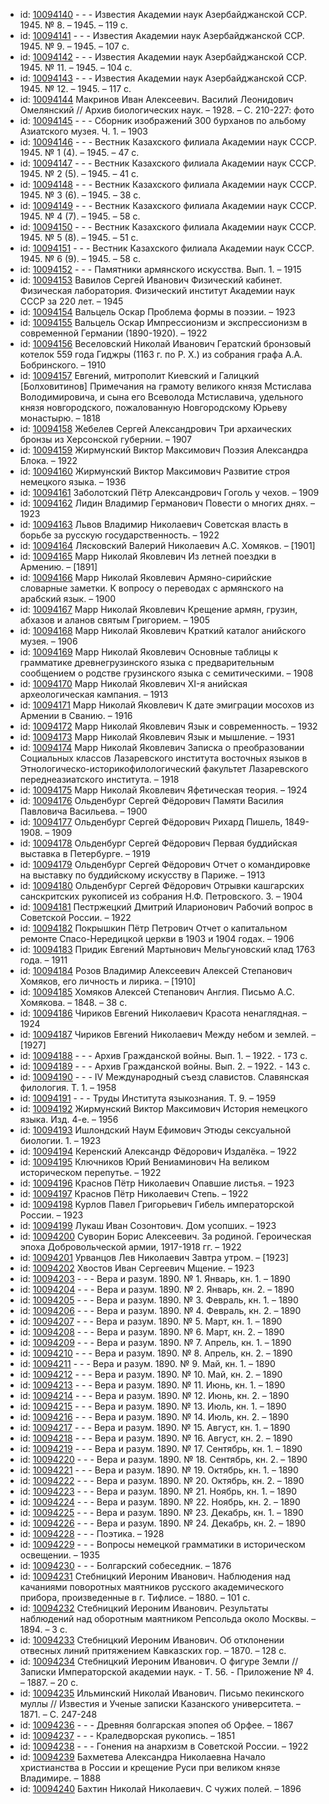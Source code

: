 <ul>
<li>id: <a href="http://books.e-heritage.ru/book/10094140">10094140</a>	- - - Известия Академии наук Азербайджанской ССР. 1945. № 8. – 1945. – 119 с.</li>
<li>id: <a href="http://books.e-heritage.ru/book/10094141">10094141</a>	- - - Известия Академии наук Азербайджанской ССР. 1945. № 9. – 1945. – 107 с.</li>
<li>id: <a href="http://books.e-heritage.ru/book/10094142">10094142</a>	- - - Известия Академии наук Азербайджанской ССР. 1945. № 11. – 1945. – 104 с.</li>
<li>id: <a href="http://books.e-heritage.ru/book/10094143">10094143</a>	- - - Известия Академии наук Азербайджанской ССР. 1945. № 12. – 1945. – 117 с.</li>
<li>id: <a href="http://books.e-heritage.ru/book/10094144">10094144</a>	Макринов Иван Алексеевич. Василий Леонидович Омелянский // Архив биологических наук. – 1928. – С. 210-227: фото</li>
<li>id: <a href="http://books.e-heritage.ru/book/10094145">10094145</a>	- - - Сборник изображений 300 бурханов по альбому Азиатского музея. Ч. 1. – 1903</li>
<li>id: <a href="http://books.e-heritage.ru/book/10094146">10094146</a>	- - - Вестник Казахского филиала Академии наук СССР. 1945. № 1 (4). – 1945. – 47 с.</li>
<li>id: <a href="http://books.e-heritage.ru/book/10094147">10094147</a>	- - - Вестник Казахского филиала Академии наук СССР. 1945. № 2 (5). – 1945. – 41 с.</li>
<li>id: <a href="http://books.e-heritage.ru/book/10094148">10094148</a>	- - - Вестник Казахского филиала Академии наук СССР. 1945. № 3 (6). – 1945. – 38 с.</li>
<li>id: <a href="http://books.e-heritage.ru/book/10094149">10094149</a>	- - - Вестник Казахского филиала Академии наук СССР. 1945. № 4 (7). – 1945. – 58 с.</li>
<li>id: <a href="http://books.e-heritage.ru/book/10094150">10094150</a>	- - - Вестник Казахского филиала Академии наук СССР. 1945. № 5 (8). – 1945. – 51 с.</li>
<li>id: <a href="http://books.e-heritage.ru/book/10094151">10094151</a>	- - - Вестник Казахского филиала Академии наук СССР. 1945. № 6 (9). – 1945. – 58 с.</li>
<li>id: <a href="http://books.e-heritage.ru/book/10094152">10094152</a>	- - - Памятники армянского искусства. Вып. 1. – 1915</li>
<li>id: <a href="http://books.e-heritage.ru/book/10094153">10094153</a>	Вавилов Сергей Иванович Физический кабинет. Физическая лаборатория. Физический институт Академии наук СССР за 220 лет. – 1945</li>
<li>id: <a href="http://books.e-heritage.ru/book/10094154">10094154</a>	Вальцель Оскар Проблема формы в поэзии. – 1923</li>
<li>id: <a href="http://books.e-heritage.ru/book/10094155">10094155</a>	Вальцель Оскар Импрессионизм и экспрессионизм в современной Германии (1890-1920). – 1922</li>
<li>id: <a href="http://books.e-heritage.ru/book/10094156">10094156</a>	Веселовский Николай Иванович Гератский бронзовый котелок 559 года Гиджры (1163 г. по Р. Х.) из собрания графа А.А. Бобринского. – 1910</li>
<li>id: <a href="http://books.e-heritage.ru/book/10094157">10094157</a>	Евгений, митрополит Киевский и Галицкий [Болховитинов] Примечания на грамоту великого князя Мстислава Володимировича, и сына его Всеволода Мстиславича, удельного князя новгородского, пожалованную Новгородскому Юрьеву монастырю. – 1818</li>
<li>id: <a href="http://books.e-heritage.ru/book/10094158">10094158</a>	Жебелев Сергей Александрович Три архаических бронзы из Херсонской губернии. – 1907</li>
<li>id: <a href="http://books.e-heritage.ru/book/10094159">10094159</a>	Жирмунский Виктор Максимович Поэзия Александра Блока. – 1922</li>
<li>id: <a href="http://books.e-heritage.ru/book/10094160">10094160</a>	Жирмунский Виктор Максимович Развитие строя немецкого языка. – 1936</li>
<li>id: <a href="http://books.e-heritage.ru/book/10094161">10094161</a>	Заболотский Пётр Александрович Гоголь у чехов. – 1909</li>
<li>id: <a href="http://books.e-heritage.ru/book/10094162">10094162</a>	Лидин Владимир Германович Повести о многих днях. – 1923</li>
<li>id: <a href="http://books.e-heritage.ru/book/10094163">10094163</a>	Львов Владимир Николаевич Советская власть в борьбе за русскую государственность. – 1922</li>
<li>id: <a href="http://books.e-heritage.ru/book/10094164">10094164</a>	Лясковский Валерий Николаевич А.С. Хомяков. – [1901]</li>
<li>id: <a href="http://books.e-heritage.ru/book/10094165">10094165</a>	Марр Николай Яковлевич Из летней поездки в Армению. – [1891]</li>
<li>id: <a href="http://books.e-heritage.ru/book/10094166">10094166</a>	Марр Николай Яковлевич Армяно-сирийские словарные заметки. К вопросу о переводах с армянского на арабский язык. – 1900</li>
<li>id: <a href="http://books.e-heritage.ru/book/10094167">10094167</a>	Марр Николай Яковлевич Крещение армян, грузин, абхазов и аланов святым Григорием. – 1905</li>
<li>id: <a href="http://books.e-heritage.ru/book/10094168">10094168</a>	Марр Николай Яковлевич Краткий каталог анийского музея. – 1906</li>
<li>id: <a href="http://books.e-heritage.ru/book/10094169">10094169</a>	Марр Николай Яковлевич Основные таблицы к грамматике древнегрузинского языка с предварительным сообщением о родстве грузинского языка с семитическими. – 1908</li>
<li>id: <a href="http://books.e-heritage.ru/book/10094170">10094170</a>	Марр Николай Яковлевич XI-я анийская археологическая кампания. – 1913</li>
<li>id: <a href="http://books.e-heritage.ru/book/10094171">10094171</a>	Марр Николай Яковлевич К дате эмиграции мосохов из Армении в Сванию. – 1916</li>
<li>id: <a href="http://books.e-heritage.ru/book/10094172">10094172</a>	Марр Николай Яковлевич Язык и современность. – 1932</li>
<li>id: <a href="http://books.e-heritage.ru/book/10094173">10094173</a>	Марр Николай Яковлевич Язык и мышление. – 1931</li>
<li>id: <a href="http://books.e-heritage.ru/book/10094174">10094174</a>	Марр Николай Яковлевич Записка о преобразовании Социальных классов Лазаревского института восточных языков в Этнологическо-историкофилологический факультет Лазаревского переднеазиатского института. – 1918</li>
<li>id: <a href="http://books.e-heritage.ru/book/10094175">10094175</a>	Марр Николай Яковлевич Яфетическая теория. – 1924</li>
<li>id: <a href="http://books.e-heritage.ru/book/10094176">10094176</a>	Ольденбург Сергей Фёдорович Памяти Василия Павловича Васильева. – 1900</li>
<li>id: <a href="http://books.e-heritage.ru/book/10094177">10094177</a>	Ольденбург Сергей Фёдорович Рихард Пишель, 1849-1908. – 1909</li>
<li>id: <a href="http://books.e-heritage.ru/book/10094178">10094178</a>	Ольденбург Сергей Фёдорович Первая буддийская выставка в Петербурге. – 1919</li>
<li>id: <a href="http://books.e-heritage.ru/book/10094179">10094179</a>	Ольденбург Сергей Фёдорович Отчет о командировке на выставку по буддийскому искусству в Париже. – 1913</li>
<li>id: <a href="http://books.e-heritage.ru/book/10094180">10094180</a>	Ольденбург Сергей Фёдорович Отрывки кашгарских санскритских рукописей из собрания Н.Ф. Петровского. 3. – 1904</li>
<li>id: <a href="http://books.e-heritage.ru/book/10094181">10094181</a>	Пестржецкий Дмитрий Иларионович Рабочий вопрос в Советской России. – 1922</li>
<li>id: <a href="http://books.e-heritage.ru/book/10094182">10094182</a>	Покрышкин Пётр Петрович Отчет о капитальном ремонте Спасо-Нередицкой церкви в 1903 и 1904 годах. – 1906</li>
<li>id: <a href="http://books.e-heritage.ru/book/10094183">10094183</a>	Придик Евгений Мартынович Мельгуновский клад 1763 года. – 1911</li>
<li>id: <a href="http://books.e-heritage.ru/book/10094184">10094184</a>	Розов Владимир Алексеевич Алексей Степанович Хомяков, его личность и лирика. – [1910]</li>
<li>id: <a href="http://books.e-heritage.ru/book/10094185">10094185</a>	Хомяков Алексей Степанович Англия. Письмо А.С. Хомякова. – 1848. – 38 с.</li>
<li>id: <a href="http://books.e-heritage.ru/book/10094186">10094186</a>	Чириков Евгений Николаевич Красота ненаглядная. – 1924</li>
<li>id: <a href="http://books.e-heritage.ru/book/10094187">10094187</a>	Чириков Евгений Николаевич Между небом и землей. – [1927]</li>
<li>id: <a href="http://books.e-heritage.ru/book/10094188">10094188</a>	- - - Архив Гражданской войны. Вып. 1. – 1922. - 173 с.</li>
<li>id: <a href="http://books.e-heritage.ru/book/10094189">10094189</a>	- - - Архив Гражданской войны. Вып. 2. – 1922. - 143 с.</li>
<li>id: <a href="http://books.e-heritage.ru/book/10094190">10094190</a>	- - - IV Международный съезд славистов. Славянская филология. Т. 1. – 1958</li>
<li>id: <a href="http://books.e-heritage.ru/book/10094191">10094191</a>	- - - Труды Института языкознания. Т. 9. – 1959</li>
<li>id: <a href="http://books.e-heritage.ru/book/10094192">10094192</a>	Жирмунский Виктор Максимович История немецкого языка. Изд. 4-е. – 1956</li>
<li>id: <a href="http://books.e-heritage.ru/book/10094193">10094193</a>	Ишлондский Наум Ефимович Этюды сексуальной биологии. 1. – 1923</li>
<li>id: <a href="http://books.e-heritage.ru/book/10094194">10094194</a>	Керенский Александр Фёдорович Издалёка. – 1922</li>
<li>id: <a href="http://books.e-heritage.ru/book/10094195">10094195</a>	Ключников Юрий Вениаминович На великом историческом перепутье. – 1922</li>
<li>id: <a href="http://books.e-heritage.ru/book/10094196">10094196</a>	Краснов Пётр Николаевич Опавшие листья. – 1923</li>
<li>id: <a href="http://books.e-heritage.ru/book/10094197">10094197</a>	Краснов Пётр Николаевич Степь. – 1922</li>
<li>id: <a href="http://books.e-heritage.ru/book/10094198">10094198</a>	Курлов Павел Григорьевич Гибель императорской России. – 1923</li>
<li>id: <a href="http://books.e-heritage.ru/book/10094199">10094199</a>	Лукаш Иван Созонтович. Дом усопших. – 1923</li>
<li>id: <a href="http://books.e-heritage.ru/book/10094200">10094200</a>	Суворин Борис Алексеевич. За родиной. Героическая эпоха Добровольческой армии, 1917-1918 гг. – 1922</li>
<li>id: <a href="http://books.e-heritage.ru/book/10094201">10094201</a>	Урванцов Лев Николаевич Завтра утром. – [1923]</li>
<li>id: <a href="http://books.e-heritage.ru/book/10094202">10094202</a>	Хвостов Иван Сергеевич Мщение. – 1923</li>
<li>id: <a href="http://books.e-heritage.ru/book/10094203">10094203</a>	- - - Вера и разум. 1890. № 1. Январь, кн. 1. – 1890</li>
<li>id: <a href="http://books.e-heritage.ru/book/10094204">10094204</a>	- - - Вера и разум. 1890. № 2. Январь, кн. 2. – 1890</li>
<li>id: <a href="http://books.e-heritage.ru/book/10094205">10094205</a>	- - - Вера и разум. 1890. № 3. Февраль, кн. 1. – 1890</li>
<li>id: <a href="http://books.e-heritage.ru/book/10094206">10094206</a>	- - - Вера и разум. 1890. № 4. Февраль, кн. 2. – 1890</li>
<li>id: <a href="http://books.e-heritage.ru/book/10094207">10094207</a>	- - - Вера и разум. 1890. № 5. Март, кн. 1. – 1890</li>
<li>id: <a href="http://books.e-heritage.ru/book/10094208">10094208</a>	- - - Вера и разум. 1890. № 6. Март, кн. 2. – 1890</li>
<li>id: <a href="http://books.e-heritage.ru/book/10094209">10094209</a>	- - - Вера и разум. 1890. № 7. Апрель, кн. 1. – 1890</li>
<li>id: <a href="http://books.e-heritage.ru/book/10094210">10094210</a>	- - - Вера и разум. 1890. № 8. Апрель, кн. 2. – 1890</li>
<li>id: <a href="http://books.e-heritage.ru/book/10094211">10094211</a>	- - - Вера и разум. 1890. № 9. Май, кн. 1. – 1890</li>
<li>id: <a href="http://books.e-heritage.ru/book/10094212">10094212</a>	- - - Вера и разум. 1890. № 10. Май, кн. 2. – 1890</li>
<li>id: <a href="http://books.e-heritage.ru/book/10094213">10094213</a>	- - - Вера и разум. 1890. № 11. Июнь, кн. 1. – 1890</li>
<li>id: <a href="http://books.e-heritage.ru/book/10094214">10094214</a>	- - - Вера и разум. 1890. № 12. Июнь, кн. 2. – 1890</li>
<li>id: <a href="http://books.e-heritage.ru/book/10094215">10094215</a>	- - - Вера и разум. 1890. № 13. Июль, кн. 1. – 1890</li>
<li>id: <a href="http://books.e-heritage.ru/book/10094216">10094216</a>	- - - Вера и разум. 1890. № 14. Июль, кн. 2. – 1890</li>
<li>id: <a href="http://books.e-heritage.ru/book/10094217">10094217</a>	- - - Вера и разум. 1890. № 15. Август, кн. 1. – 1890</li>
<li>id: <a href="http://books.e-heritage.ru/book/10094218">10094218</a>	- - - Вера и разум. 1890. № 16. Август, кн. 2. – 1890</li>
<li>id: <a href="http://books.e-heritage.ru/book/10094219">10094219</a>	- - - Вера и разум. 1890. № 17. Сентябрь, кн. 1. – 1890</li>
<li>id: <a href="http://books.e-heritage.ru/book/10094220">10094220</a>	- - - Вера и разум. 1890. № 18. Сентябрь, кн. 2. – 1890</li>
<li>id: <a href="http://books.e-heritage.ru/book/10094221">10094221</a>	- - - Вера и разум. 1890. № 19. Октябрь, кн. 1. – 1890</li>
<li>id: <a href="http://books.e-heritage.ru/book/10094222">10094222</a>	- - - Вера и разум. 1890. № 20. Октябрь, кн. 2. – 1890</li>
<li>id: <a href="http://books.e-heritage.ru/book/10094223">10094223</a>	- - - Вера и разум. 1890. № 21. Ноябрь, кн. 1. – 1890</li>
<li>id: <a href="http://books.e-heritage.ru/book/10094224">10094224</a>	- - - Вера и разум. 1890. № 22. Ноябрь, кн. 2. – 1890</li>
<li>id: <a href="http://books.e-heritage.ru/book/10094225">10094225</a>	- - - Вера и разум. 1890. № 23. Декабрь, кн. 1. – 1890</li>
<li>id: <a href="http://books.e-heritage.ru/book/10094226">10094226</a>	- - - Вера и разум. 1890. № 24. Декабрь, кн. 2. – 1890</li>
<li>id: <a href="http://books.e-heritage.ru/book/10094228">10094228</a>	- - - Поэтика. – 1928</li>
<li>id: <a href="http://books.e-heritage.ru/book/10094229">10094229</a>	- - - Вопросы немецкой грамматики в историческом освещении. – 1935</li>
<li>id: <a href="http://books.e-heritage.ru/book/10094230">10094230</a>	- - - Болгарский собеседник. – 1876</li>
<li>id: <a href="http://books.e-heritage.ru/book/10094231">10094231</a>	Стебницкий Иероним Иванович. Наблюдения над качаниями поворотных маятников русского академического прибора, произведенные в г. Тифлисе. – 1880. – 101 с.</li>
<li>id: <a href="http://books.e-heritage.ru/book/10094232">10094232</a>	Стебницкий Иероним Иванович. Результаты наблюдений над оборотным маятником Репсольда около Москвы. – 1894. – 3 с.</li>
<li>id: <a href="http://books.e-heritage.ru/book/10094233">10094233</a>	Стебницкий Иероним Иванович. Об отклонении отвесных линий притяжением Кавказских гор. – 1870. – 128 с.</li>
<li>id: <a href="http://books.e-heritage.ru/book/10094234">10094234</a>	Стебницкий Иероним Иванович. О фигуре Земли // Записки Императорской академии наук. - Т. 56. - Приложение № 4. – 1887. – 20 c.</li>
<li>id: <a href="http://books.e-heritage.ru/book/10094235">10094235</a>	Ильминский Николай Иванович. Письмо пекинского муллы // Известия и Ученые записки Казанского университета. – 1871. – С. 247-248</li>
<li>id: <a href="http://books.e-heritage.ru/book/10094236">10094236</a>	- - - Древняя болгарская эпопея об Орфее. – 1867</li>
<li>id: <a href="http://books.e-heritage.ru/book/10094237">10094237</a>	- - - Краледворская рукопись. – 1851</li>
<li>id: <a href="http://books.e-heritage.ru/book/10094238">10094238</a>	- - - Гонения на анархизм в Советской России. – 1922</li>
<li>id: <a href="http://books.e-heritage.ru/book/10094239">10094239</a>	Бахметева Александра Николаевна Начало христианства в России и крещение Руси при великом князе Владимире. – 1888</li>
<li>id: <a href="http://books.e-heritage.ru/book/10094240">10094240</a>	Бахтин Николай Николаевич. С чужих полей. – 1896</li>
</ul>
